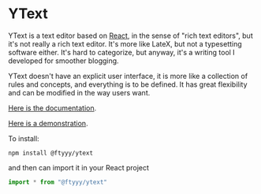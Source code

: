 # YText

YText is a text editor based on [React](https://reactjs.org/), in the sense of "rich text editors", but it's not really a rich text editor. It's more like LateX, but not a typesetting software either. It's hard to categorize, but anyway, it's a writing tool I developed for smoother blogging. 

YText doesn't have an explicit user interface, it is more like a collection of rules and concepts, and everything is to be defined. It has great flexibility and can be modified in the way users want. 

[Here is the documentation](https://fftyyy.github.io/YText/docs/prologue/introduction/).

[Here is a demonstration](https://fftyyy.github.io/YText/example/).



To install:
```
npm install @ftyyy/ytext
```
and then can import it in your React project 
```javascript
import * from "@ftyyy/ytext"
```

